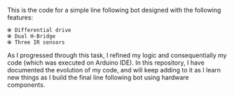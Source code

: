This is the code for a simple line following bot designed with the following features:

    ⦿ Differential drive 
    ⦿ Dual H-Bridge
    ⦿ Three IR sensors 

As I progressed through this task, I refined my logic and consequentially my code (which was executed on Arduino IDE). In this repository, I have documented the evolution of my code, and will keep adding to it as I learn new things
as I build the final line following bot using hardware components.
